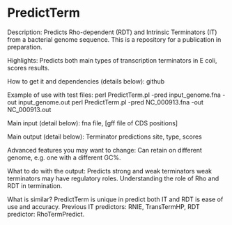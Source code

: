 # PredictTerm

Description: Predicts Rho-dependent (RDT) and Intrinsic Terminators (IT) from a bacterial genome sequence. This is a repository for a publication in preparation.

Highlights: Predicts both main types of transcription terminators in E coli, scores results.

How to get it and dependencies (details below): github

Example of use with test files: perl PredictTerm.pl -pred input_genome.fna -out input_genome.out 
perl PredictTerm.pl -pred NC_000913.fna -out NC_000913.out

Main input (detail below): fna file, [gff file of CDS positions]

Main output (detail below): Terminator predictions site, type, scores

Advanced features you may want to change: Can retain on different genome, e.g. one with a different GC%.

What to do with the output: Predicts strong and weak terminators weak terminators may have regulatory roles. Understanding the role of Rho and RDT in termination.

What is similar? PredictTerm is unique in predict both IT and RDT is ease of use and accuracy.  Previous IT predictors: RNIE, TransTermHP, RDT predictor: RhoTermPredict.
